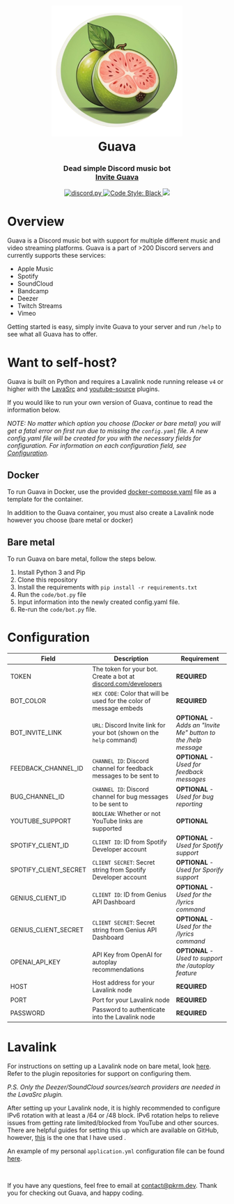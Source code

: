 <h1 align="center">
  <br>
  <img src="guava.png" width="300" alt="Guava Image"></a>
  <br>
  Guava<br>
</h1>

<h3 align="center">
    Dead simple Discord music bot
    <br>
    <a href="https://discord.com/oauth2/authorize?client_id=982806583060885525&permissions=3147776&scope=bot+applications.commands" target="_blank">Invite Guava</a>
</h3>

<p align="center">
  <a href="https://github.com/Rapptz/discord.py/">
     <img src="https://img.shields.io/badge/discord-py-blue.svg" alt="discord.py">
  </a>
  <a href="https://github.com/psf/black">
    <img src="https://img.shields.io/badge/code%20style-black-000000.svg" alt="Code Style: Black">
  </a>
  <a href="https://makeapullrequest.com">
    <img src="https://img.shields.io/badge/PRs-welcome-brightgreen.svg">
  </a>
</p>

# Overview

Guava is a Discord music bot with support for multiple different music and video streaming platforms. Guava is a part of >200 Discord servers and currently supports these services:

- Apple Music
- Spotify
- SoundCloud
- Bandcamp
- Deezer
- Twitch Streams
- Vimeo

Getting started is easy, simply invite Guava to your server and run `/help` to see what all Guava has to offer.

# Want to self-host?
Guava is built on Python and requires a Lavalink node running release `v4` or higher with the [LavaSrc](https://github.com/topi314/LavaSrc) and [youtube-source](https://github.com/lavalink-devs/youtube-source) plugins.

If you would like to run your own version of Guava, continue to read the information below.

*NOTE: No matter which option you choose (Docker or bare metal) you will get a fatal error on first run due to missing the `config.yaml` file. A new config.yaml file will be created for you with the necessary fields for configuration. For information on each configuration field, see [Configuration](#configuration).*

## Docker
To run Guava in Docker, use the provided [docker-compose.yaml](docker-compose.yaml) file as a template for the container.

In addition to the Guava container, you must also create a Lavalink node however you choose (bare metal or docker)

## Bare metal
To run Guava on bare metal, follow the steps below.

1. Install Python 3 and Pip
2. Clone this repository
3. Install the requirements with `pip install -r requirements.txt`
4. Run the `code/bot.py` file
5. Input information into the newly created config.yaml file.
6. Re-run the `code/bot.py` file.

# Configuration

Field | Description | Requirement
--- | --- | ---
TOKEN | The token for your bot. Create a bot at [discord.com/developers](https://discord.com/developers) | **REQUIRED**
BOT_COLOR | `HEX CODE`: Color that will be used for the color of message embeds | **REQUIRED**
BOT_INVITE_LINK | `URL`: Discord Invite link for your bot (shown on the `help` command) | **OPTIONAL** - *Adds an "Invite Me" button to the /help message*
FEEDBACK_CHANNEL_ID | `CHANNEL ID`: Discord channel for feedback messages to be sent to | **OPTIONAL** - *Used for feedback messages*
BUG_CHANNEL_ID | `CHANNEL ID`: Discord channel for bug messages to be sent to | **OPTIONAL** - *Used for bug reporting*
YOUTUBE_SUPPORT | `BOOLEAN`: Whether or not YouTube links are supported | **OPTIONAL**
SPOTIFY_CLIENT_ID | `CLIENT ID`: ID from Spotify Developer account | **OPTIONAL** - *Used for Spotify support*
SPOTIFY_CLIENT_SECRET | `CLIENT SECRET`: Secret string from Spotify Developer account | **OPTIONAL** - *Used for Sporify support*
GENIUS_CLIENT_ID | `CLIENT ID`: ID from Genius API Dashboard | **OPTIONAL** - *Used for the /lyrics command*
GENIUS_CLIENT_SECRET | `CLIENT SECRET`: Secret string from Genius API Dashboard | **OPTIONAL** - *Used for the /lyrics command*
OPENAI_API_KEY | API Key from OpenAI for autoplay recommendations | **OPTIONAL** - *Used to support the /autoplay feature*
HOST | Host address for your Lavalink node | **REQUIRED**
PORT | Port for your Lavalink node | **REQUIRED**
PASSWORD | Password to authenticate into the Lavalink node | **REQUIRED**

# Lavalink

For instructions on setting up a Lavalink node on bare metal, look [here](https://lavalink.dev/getting-started/). Refer to the plugin repositories for support on configuring them.

*P.S. Only the Deezer/SoundCloud sources/search providers are needed in the LavaSrc plugin.*

After setting up your Lavalink node, it is highly recommended to configure IPv6 rotation with at least a /64 or /48 block. IPv6 rotation helps to relieve issues from getting rate limited/blocked from YouTube and other sources. There are helpful guides for setting this up which are available on GitHub, however, [this](https://github.com/Nansess/tunnelbroker-guide) is the one that I have used .

An example of my personal `application.yml` configuration file can be found [here](https://github.com/PacketParker/Guava/blob/main/application.yml.example).

<br>

If you have any questions, feel free to email at [contact@pkrm.dev](mailto:contact@pkrm.dev). Thank you for checking out Guava, and happy coding.
